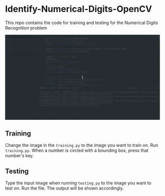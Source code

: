 # Identify-Numerical-Digits-OpenCV
This repo contains the code for training and testing for the Numerical Digits Recognition problem

![Predicted Image](images/Predicted.gif)

## Training

Change the image in the `training.py` to the image you want to train on. Run `training.py`.
When a number is circled with a bounding box, press that number's key.

## Testing

Type the input image when running `testing.py` to the image you want to test on. Run the file. The output will be shown accordingly.